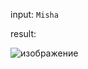 input: `Misha`

result:

![изображение](https://github.com/StudentPNZGTU/Others/assets/143221017/a735b188-b301-42ac-a526-281e2a48ea07)
